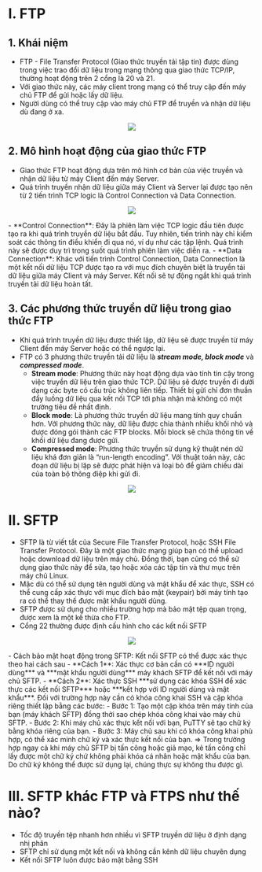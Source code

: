 # I. FTP
## 1. Khái niệm
  - FTP - File Transfer Protocol (Giao thức truyền tải tập tin) được dùng trong việc trao đổi dữ liệu trong mạng thông qua giao thức TCP/IP, thường hoạt động trên 2 cổng là 20 và 21.
  - Với giao thức này, các máy client trong mạng có thể truy cập đến máy chủ FTP để gửi hoặc lấy dữ liệu.
  - Người dùng có thể truy cập vào máy chủ FTP để truyền và nhận dữ liệu dù đang ở xa.

<p align="center">
  <img src="https://github.com/hynhdih/Training_OM/assets/82271913/686fe6a2-fcb0-48ad-84eb-8bd80c292fec">
</p>

## 2. Mô hình hoạt động của giao thức FTP

  - Giao thức FTP hoạt động dựa trên mô hình cơ bản của việc truyền và nhận dữ liệu từ máy Client đến máy Server.
  - Quá trình truyền nhận dữ liệu giữa máy Client và Server lại được tạo nên từ 2 tiến trình TCP logic là Control Connection và Data Connection.

<p align="center">
  <img src="https://github.com/hynhdih/Training_OM/assets/82271913/b0cc0951-86c4-4821-9bec-c912c17c41cf">
</p>
  - **Control Connection**: Đây là phiên làm việc TCP logic đầu tiên được tạo ra khi quá trình truyền dữ liệu bắt đầu. Tuy nhiên, tiến trình này chỉ kiểm soát các thông tin điều khiển đi qua nó, ví dụ như các tập lệnh. Quá trình này sẽ được duy trì trong suốt quá trình phiên làm việc diễn ra.
  - **Data Connection**: Khác với tiến trình Control Connection, Data Connection là một kết nối dữ liệu TCP được tạo ra với mục đích chuyên biệt là truyền tải dữ liệu giữa máy Client và máy Server. Kết nối sẽ tự động ngắt khi quá trình truyền tải dữ liệu hoàn tất.

## 3. Các phương thức truyền dữ liệu trong giao thức FTP
  - Khi quá trình truyền dữ liệu được thiết lập, dữ liệu sẽ được truyền từ máy Client đến máy Server hoặc có thể ngược lại.
  - FTP có 3 phương thức truyền tải dữ liệu là ***stream mode, block mode*** và ***compressed mode***.
    - **Stream mode**: Phương thức này hoạt động dựa vào tính tin cậy trong việc truyền dữ liệu trên giao thức TCP. Dữ liệu sẽ được truyền đi dưới dạng các byte có cấu trúc không liên tiếp. Thiết bị gửi chỉ đơn thuần đẩy luồng dữ liệu qua kết nối TCP tới phía nhận mà không có một trường tiêu đề nhất định.
    - **Block mode**: Là phương thức truyền dữ liệu mang tính quy chuẩn hơn. Với phương thức này, dữ liệu được chia thành nhiều khối nhỏ và được đóng gói thành các FTP blocks. Mỗi block sẽ chứa thông tin về khối dữ liệu đang được gửi.
    - **Compressed mode**:  Phương thức truyền sử dụng kỹ thuật nén dữ liệu khá đơn giản là “run-length encoding”. Với thuật toán này, các đoạn dữ liệu bị lặp sẽ được phát hiện và loại bỏ để giảm chiều dài của toàn bộ thông điệp khi gửi đi.
   
<p align="center">
  <img src="https://github.com/hynhdih/Training_OM/assets/82271913/f206864d-4674-43cf-8448-bc0e4f1f1241">
</p>

# II. SFTP
  - SFTP là từ viết tắt của Secure File Transfer Protocol, hoặc SSH File Transfer Protocol. Đây là một giao thức mạng giúp bạn có thể upload hoặc download dữ liệu trên máy chủ. Đồng thời, bạn cũng có thể sử dụng giao thức này để sửa, tạo hoặc xóa các tập tin và thư mục trên máy chủ Linux.
  - Mặc dù có thể sử dụng tên người dùng và mật khẩu để xác thực, SSH có thể cung cấp xác thực với mục đích bảo mật (keypair) bởi máy tính tạo ra có thể thay thế được mật khẩu người dùng.
  - SFTP được sử dụng cho nhiều trường hợp mà bảo mật tệp quan trọng, được xem là một kế thừa cho FTP.
  - Cổng 22 thường được định cấu hình cho các kết nối SFTP

<p align="center">
  <img src="https://github.com/hynhdih/Training_OM/assets/82271913/e032e744-1aa7-4186-a24f-fecba1e393cf">
</p>
  - Cách bảo mật hoạt động trong SFTP: Kết nối SFTP có thể được xác thực theo hai cách sau
    - **Cách 1**: Xác thực cơ bản cần có ***ID người dùng*** và ***mật khẩu người dùng*** máy khách SFTP để kết nối với máy chủ SFTP.
    - **Cách 2**: Xác thực SSH ***sử dụng các khóa SSH để xác thực các kết nối SFTP*** hoặc ***kết hợp với ID người dùng và mật khẩu***. Đối với trường hợp này cần có khóa công khai SSH và cặp khóa riêng thiết lập bằng các bước:
      - Bước 1: Tạo một cặp khóa trên máy tính của bạn (máy khách SFTP) đồng thời sao chép khóa công khai vào máy chủ SFTP.
      - Bước 2: Khi máy chủ xác thực kết nối với bạn, PuTTY sẽ tạo chữ ký bằng khóa riêng của bạn.
      - Bước 3: Máy chủ sau khi có khóa công khai phù hợp, có thể xác minh chữ ký và xác thực kết nối của bạn.
      => Trong trường hợp ngay cả khi máy chủ SFTP bị tấn công hoặc giả mạo, kẻ tấn công chỉ lấy được một chữ ký chứ không phải khóa cá nhân hoặc mật khẩu của bạn. Do chữ ký không thể được sử dụng lại, chúng thực sự không thu được gì.

# III. SFTP khác FTP và FTPS như thế nào?
  - Tốc độ truyền tệp nhanh hơn nhiều vì SFTP truyền dữ liệu ở định dạng nhị phân
  - SFTP chỉ sử dụng một kết nối và không cần kênh dữ liệu chuyên dụng
  - Kết nối SFTP luôn được bảo mật bằng SSH
